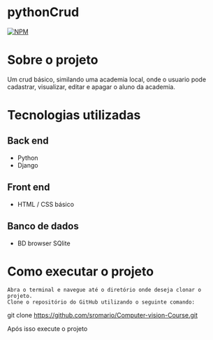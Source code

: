 # pythonCrud
[![NPM](https://img.shields.io/npm/l/react)](https://github.com/sromario/pythonCrud/blob/main/LICENSE)

# Sobre o projeto
Um crud básico, similando uma academia local, onde o usuario pode cadastrar, visualizar, editar e apagar o aluno da academia.


# Tecnologias utilizadas
## Back end
- Python
- Django

## Front end
- HTML / CSS básico

## Banco de dados
- BD browser SQlite

# Como executar o projeto

    Abra o terminal e navegue até o diretório onde deseja clonar o projeto.
    Clone o repositório do GitHub utilizando o seguinte comando:

git clone https://github.com/sromario/Computer-vision-Course.git

Após isso execute o projeto


